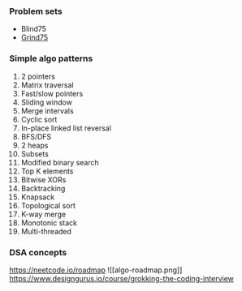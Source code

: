 ### Problem sets
- Blind75
- [Grind75](https://www.techinterviewhandbook.org/grind75)
### Simple algo patterns
1. 2 pointers
2. Matrix traversal
3. Fast/slow pointers
4. Sliding window
5. Merge intervals
6. Cyclic sort
7. In-place linked list reversal
8. BFS/DFS
9. 2 heaps
10. Subsets
11. Modified binary search
12. Top K elements
13. Bitwise XORs
14. Backtracking
15. Knapsack 
16. Topological sort
17. K-way merge
18. Monotonic stack
19. Multi-threaded
### DSA concepts
https://neetcode.io/roadmap
![[algo-roadmap.png]]
https://www.designgurus.io/course/grokking-the-coding-interview